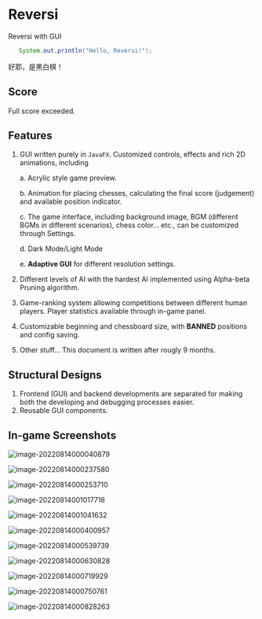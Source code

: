 # Reversi
 Reversi with GUI

 ```java
    System.out.println("Hello, Reversi!");
 ```

 好耶，是黑白棋！

## Score

Full score exceeded.

## Features

1. GUI written purely in ``JavaFX``. Customized controls, effects and rich 2D animations, including

   a. Acrylic style game preview.

   b. Animation for placing chesses, calculating the final score (judgement) and available position indicator.

   c. The game interface, including background image, BGM (different BGMs in different scenarios), chess color... etc., can be customized through Settings.

   d. Dark Mode/Light Mode

   e. **Adaptive GUI** for different resolution settings.

2. Different levels of AI with the hardest AI implemented using Alpha-beta Pruning algorithm.

3. Game-ranking system allowing competitions between different human players. Player statistics available through in-game panel.

4. Customizable beginning and chessboard size, with **BANNED** positions and config saving.

5. Other stuff... This document is written after rougly 9 months.

## Structural Designs

1. Frontend (GUI) and backend developments are separated for making both the developing and debugging processes easier.
2. Reusable GUI components.

## In-game Screenshots

![image-20220814000040879](pics/image-20220814000040879.png)

![image-20220814000237580](pics/image-20220814000237580.png)

![image-20220814000253710](pics/image-20220814000253710.png)

![image-20220814001017718](pics/image-20220814001017718.png)

![image-20220814001041632](pics/image-20220814001041632.png)

![image-20220814000400957](pics/image-20220814000400957.png)



![image-20220814000539739](pics/image-20220814000539739.png)

![image-20220814000630828](pics/image-20220814000630828.png)

![image-20220814000719929](pics/image-20220814000719929.png)

![image-20220814000750761](pics/image-20220814000750761.png)

![image-20220814000828263](pics/image-20220814000828263.png)

